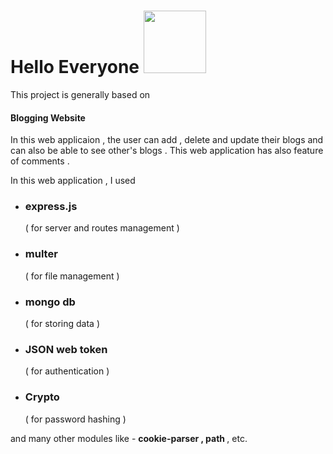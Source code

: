 <h1>Hello Everyone  <img src = "https://logos-world.net/wp-content/uploads/2023/11/Emoji-Wave-Hand.png" width="100px"> </h1>
<p>This project is generally based on <h4><b>Blogging Website</b></h4> </p>
<p>In this web applicaion , the user can add , delete and update their blogs and can also be able to see other's blogs . This web application has also feature of comments . </p>


<p>In this web application , I used </p>
<ul>
  <li><h3>express.js </h3> ( for server and routes management )</li>
  <li><h3>multer</h3>  ( for file management )</li>
  <li><h3>mongo db</h3>( for storing data )</li>
  <li><h3>JSON web token</h3>( for authentication )</li>
  <li><h3>Crypto</h3>( for password hashing )</li>
</ul>

and many other modules like - <b>cookie-parser , path </b>, etc.
